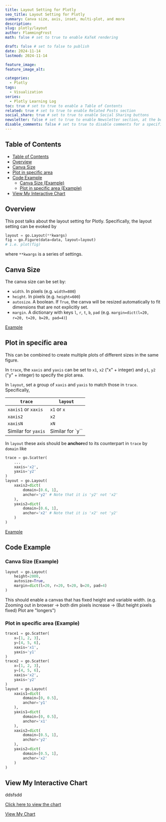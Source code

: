 ```yaml
---
title: Layout Setting for Plotly
seo_title: Layout Setting for Plotly
summary: Canva size, axis, inset, multi-plot, and more
description:
slug: plotly/layout
author: FlammingFrost
math: false # set to true to enable KaTeX rendering

draft: false # set to false to publish
date: 2024-11-14
lastmod: 2024-11-14

feature_image:
feature_image_alt:

categories:
  - Plotly
tags:
  - Visualization
series: 
  - Plotly Learning Log
toc: true # set to true to enable a Table of Contents
related: true # set to true to enable Related Posts section
social_share: true # set to true to enable Social Sharing buttons
newsletter: false # set to true to enable Newsletter section, at the bottom of the page
disable_comments: false # set to true to disable comments for a specific post
---
```


## Table of Contents
- [Table of Contents](#table-of-contents)
- [Overview](#overview)
- [Canva Size](#canva-size)
- [Plot in specific area](#plot-in-specific-area)
- [Code Example](#code-example)
  - [Canva Size (Example)](#canva-size-example)
  - [Plot in specific area (Example)](#plot-in-specific-area-example)
- [View My Interactive Chart](#view-my-interactive-chart)

## Overview
This post talks about the layout setting for Plotly. Specifically, the layout setting can be evoked by

```python
layout = go.Layout(**kwargs)
fig = go.Figure(data=data, layout=layout)
# i.e. plot(fig)
```
where `**kwargs` is a series of settings.

## Canva Size
The canva size can be set by:
- `width`. In pixels (e.g. `width=800`)
- `height`. In pixels (e.g. `height=600`)
- `autosize`. A boolean. If `True`, the canva will be resized automatically to fit dimensions that are not explicitly set.
- `margin`. A dictionary with keys `l`, `r`, `t`, `b`, `pad` (e.g. `margin=dict(l=20, r=20, t=20, b=20, pad=4)`)

[Example](#canva-size-example)

## Plot in specific area
This can be combined to create multiple plots of different sizes in the same figure.

In `trace`, the `xaxis` and `yaxis` can be set to `x1`, `x2` ("x" + integer) and `y1`, `y2` ("y" + integer) to specify the plot area.

In `layout`, set a group of `xaxis` and `yaxis` to match those in `trace`. Specifically,

| `trace` | `layout` |
| --- | --- |
| `xaxis1` or `xaxis` | `x1` or `x` |
| `xaxis2` | `x2` |
| `xaxisN` | `xN` |
| Similar for `yaxis` | Similar for `y``

In `layout` these axis should be **anchor**ed to its counterpart in `trace` by `domain` like

```python
trace = go.Scatter(
    ...
    xaxis='x2',
    yaxis='y2'
)
layout = go.Layout(
    xaxis2=dict(
        domain=[0.6, 1],
        anchor='y2' # Note that it is 'y2' not 'x2'
    ),
    yaxis2=dict(
        domain=[0.6, 1],
        anchor='x2' # Note that it is 'x2' not 'y2'
    )
)
```

[Example](#plot-in-specific-area)




## Code Example

### Canva Size (Example)

```python
layout = go.Layout(
    height=2000,
    autosize=True,
    margin=dict(l=20, r=20, t=20, b=20, pad=4)
)
```

This should enable a canvas that has fixed height and variable width. (e.g. Zooming out in browser -> both dim pixels increase -> (But height pixels fixed) Plot are "longers")

### Plot in specific area (Example)

```python
trace1 = go.Scatter(
    x=[1, 2, 3],
    y=[4, 5, 6],
    xaxis='x1',
    yaxis='y1'
)
trace2 = go.Scatter(
    x=[1, 2, 3],
    y=[4, 5, 6],
    xaxis='x2',
    yaxis='y2'
)
layout = go.Layout(
    xaxis1=dict(
        domain=[0, 0.5],
        anchor='y1'
    ),
    yaxis1=dict(
        domain=[0, 0.5],
        anchor='x1'
    ),
    xaxis2=dict(
        domain=[0.5, 1],
        anchor='y2'
    ),
    yaxis2=dict(
        domain=[0.5, 1],
        anchor='x2'
    )
)
```

## View My Interactive Chart

ddsfsdd

[Click here to view the chart](plot/testplot.html)

[View My Chart](plots/plot.html)
